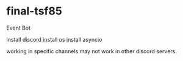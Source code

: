 # final-tsf85
Event Bot

install discord
install os
install asyncio

working in specific channels may not work in other discord servers.